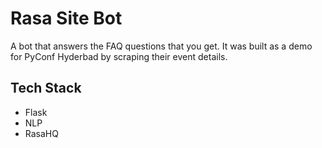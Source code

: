 # Rasa Site Bot
A bot that answers the FAQ questions that you get. It was built as a demo for PyConf Hyderbad by scraping their event details.

## Tech Stack
- Flask
- NLP
- RasaHQ
